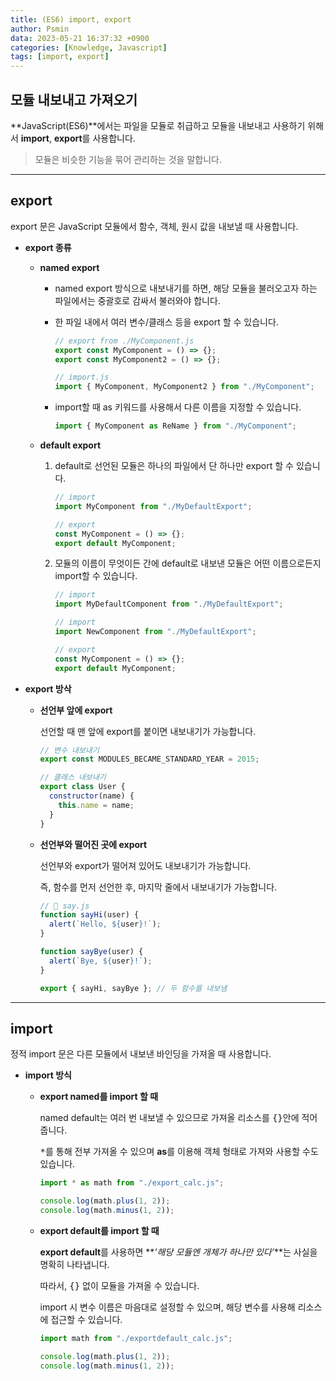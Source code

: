 ```yaml
---
title: (ES6) import, export
author: Psmin
data: 2023-05-21 16:37:32 +0900
categories: [Knowledge, Javascript]
tags: [import, export]
---
```


## 모듈 내보내고 가져오기

**JavaScript(ES6)**에서는 파일을 모듈로 취급하고 모듈을 내보내고 사용하기 위해서 **import**, **export**를 사용합니다.

> 모듈은 비슷한 기능을 묶어 관리하는 것을 말합니다.

---

## export

export 문은 JavaScript 모듈에서 함수, 객체, 원시 값을 내보낼 때 사용합니다.

- **export 종류**

  - **named export**

    - named export 방식으로 내보내기를 하면, 해당 모듈을 불러오고자 하는 파일에서는 중괄호로 감싸서 불러와야 합니다.

    - 한 파일 내에서 여러 변수/클래스 등을 export 할 수 있습니다.

      ```js
      // export from ./MyComponent.js
      export const MyComponent = () => {};
      export const MyComponent2 = () => {};

      // import.js
      import { MyComponent, MyComponent2 } from "./MyComponent";
      ```

    - import할 때 as 키워드를 사용해서 다른 이름을 지정할 수 있습니다.

      ```js
      import { MyComponent as ReName } from "./MyComponent";
      ```

  - **default export**

    1. default로 선언된 모듈은 하나의 파일에서 단 하나만 export 할 수 있습니다.

       ```js
       // import
       import MyComponent from "./MyDefaultExport";

       // export
       const MyComponent = () => {};
       export default MyComponent;
       ```

    2. 모듈의 이름이 무엇이든 간에 default로 내보낸 모듈은 어떤 이름으로든지 import할 수 있습니다.

       ```js
       // import
       import MyDefaultComponent from "./MyDefaultExport";

       // import
       import NewComponent from "./MyDefaultExport";

       // export
       const MyComponent = () => {};
       export default MyComponent;
       ```

- **export 방삭**

  - **선언부 앞에 export**

    선언할 때 맨 앞에 export를 붙이면 내보내기가 가능합니다.

    ```js
    // 변수 내보내기
    export const MODULES_BECAME_STANDARD_YEAR = 2015;

    // 클래스 내보내기
    export class User {
      constructor(name) {
        this.name = name;
      }
    }
    ```

  - **선언부와 떨어진 곳에 export**

    선언부와 export가 떨어져 있어도 내보내기가 가능합니다.

    즉, 함수를 먼저 선언한 후, 마지막 줄에서 내보내기가 가능합니다.

    ```js
    // 📁 say.js
    function sayHi(user) {
      alert(`Hello, ${user}!`);
    }

    function sayBye(user) {
      alert(`Bye, ${user}!`);
    }

    export { sayHi, sayBye }; // 두 함수를 내보냄
    ```

---

## import

정적 import 문은 다른 모듈에서 내보낸 바인딩을 가져올 때 사용합니다.

- **import 방식**

  - **export named를 import 할 때**

    named default는 여러 번 내보낼 수 있으므로 가져올 리소스를 <kbd>{}</kbd>안에 적어줍니다.

    <kbd>\*</kbd>를 통해 전부 가져올 수 있으며 **as**를 이용해 객체 형태로 가져와 사용할 수도 있습니다.

    ```js
    import * as math from "./export_calc.js";

    console.log(math.plus(1, 2));
    console.log(math.minus(1, 2));
    ```

  - **export default를 import 할 때**

    **export default**를 사용하면 **_'해당 모듈엔 개체가 하나만 있다’_**는 사실을 명확히 나타냅니다.

    따라서, <kbd>{}</kbd> 없이 모듈을 가져올 수 있습니다.

    import 시 변수 이름은 마음대로 설정할 수 있으며, 해당 변수를 사용해 리소스에 접근할 수 있습니다.

    ```js
    import math from "./exportdefault_calc.js";

    console.log(math.plus(1, 2));
    console.log(math.minus(1, 2));
    ```

